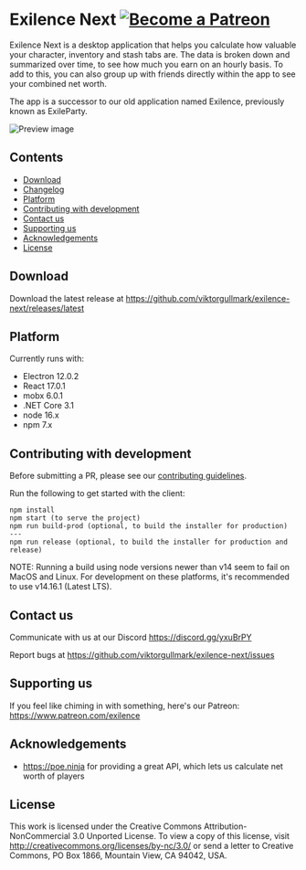 Exilence Next
[![Become a Patreon](https://img.shields.io/badge/patreon-%F0%9F%8E%AF-orange.svg)](https://www.patreon.com/exilence)
===
Exilence Next is a desktop application that helps you calculate how valuable your character, inventory and stash tabs are. The data is broken down and summarized over time, to see how much you earn on an hourly basis. To add to this, you can also group up with friends directly within the app to see your combined net worth.

The app is a successor to our old application named Exilence, previously known as ExileParty.

![Preview image](https://i.imgur.com/RftNTac.png)

## Contents

- [Download](#download)
- [Changelog](https://github.com/viktorgullmark/exilence-next/blob/master/CHANGELOG.md)
- [Platform](#platform)
- [Contributing with development](#contributing-with-development)
- [Contact us](#contact-us)
- [Supporting us](#supporting-us)
- [Acknowledgements](#acknowledgements)
- [License](#license)

## Download

Download the latest release at https://github.com/viktorgullmark/exilence-next/releases/latest

## Platform

Currently runs with:

- Electron 12.0.2
- React 17.0.1
- mobx 6.0.1
- .NET Core 3.1
- node 16.x
- npm 7.x

## Contributing with development

Before submitting a PR, please see our [contributing guidelines](https://github.com/viktorgullmark/exilence-next/blob/master/CONTRIBUTING.md).

Run the following to get started with the client:

```
npm install
npm start (to serve the project)
npm run build-prod (optional, to build the installer for production) 
---
npm run release (optional, to build the installer for production and release)
```
NOTE: Running a build using node versions newer than v14 seem to fail on MacOS and Linux. For development on these platforms, it's recommended to use v14.16.1 (Latest LTS).

## Contact us

Communicate with us at our Discord https://discord.gg/yxuBrPY

Report bugs at https://github.com/viktorgullmark/exilence-next/issues

## Supporting us

If you feel like chiming in with something, here's our Patreon: https://www.patreon.com/exilence

## Acknowledgements

- https://poe.ninja for providing a great API, which lets us calculate net worth of players

## License

This work is licensed under the Creative Commons Attribution-NonCommercial 3.0 Unported License. To view a copy of this license, visit http://creativecommons.org/licenses/by-nc/3.0/ or send a letter to Creative Commons, PO Box 1866, Mountain View, CA 94042, USA.
